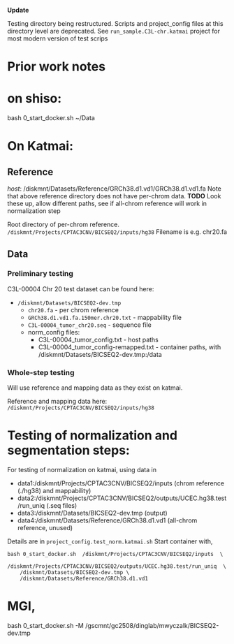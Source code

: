 **Update**

Testing directory being restructured.  Scripts and project_config files 
at this directory level are deprecated.  See `run_sample.C3L-chr.katmai`
project for most modern version of test scrips

# Prior work notes

# on shiso:
bash 0_start_docker.sh ~/Data

# On Katmai:

## Reference

*host*: /diskmnt/Datasets/Reference/GRCh38.d1.vd1/GRCh38.d1.vd1.fa
Note that above reference directory does not have per-chrom data.  **TODO** Look these up, allow different paths, see if all-chrom reference will work in normalization step

Root directory of per-chrom reference.  `/diskmnt/Projects/CPTAC3CNV/BICSEQ2/inputs/hg38` Filename is e.g. chr20.fa

## Data

### Preliminary testing
C3L-00004 Chr 20 test dataset can be found here:
* `/diskmnt/Datasets/BICSEQ2-dev.tmp`
    * `chr20.fa` - per chrom reference
    * `GRCh38.d1.vd1.fa.150mer.chr20.txt` - mappability file
    * `C3L-00004_tumor_chr20.seq` - sequence file
    * norm_config files:
        * C3L-00004_tumor_config.txt - host paths
        * C3L-00004_tumor_config-remapped.txt - container paths, with /diskmnt/Datasets/BICSEQ2-dev.tmp:/data

### Whole-step testing
Will use reference and mapping data as they exist on katmai.

Reference and mapping data here: `/diskmnt/Projects/CPTAC3CNV/BICSEQ2/inputs/hg38`

# Testing of normalization and segmentation steps:
For testing of normalization on katmai, using data in 
*   data1:/diskmnt/Projects/CPTAC3CNV/BICSEQ2/inputs  (chrom reference (./hg38) and mappability)
*   data2:/diskmnt/Projects/CPTAC3CNV/BICSEQ2/outputs/UCEC.hg38.test/run_uniq  (.seq files)
*   data3:/diskmnt/Datasets/BICSEQ2-dev.tmp (output)
*   data4:/diskmnt/Datasets/Reference/GRCh38.d1.vd1 (all-chrom reference, unused)

Details are in `project_config.test_norm.katmai.sh`
Start container with,
```
bash 0_start_docker.sh  /diskmnt/Projects/CPTAC3CNV/BICSEQ2/inputs  \
    /diskmnt/Projects/CPTAC3CNV/BICSEQ2/outputs/UCEC.hg38.test/run_uniq  \
    /diskmnt/Datasets/BICSEQ2-dev.tmp \
    /diskmnt/Datasets/Reference/GRCh38.d1.vd1
```

# MGI, 
bash 0_start_docker.sh -M /gscmnt/gc2508/dinglab/mwyczalk/BICSEQ2-dev.tmp

